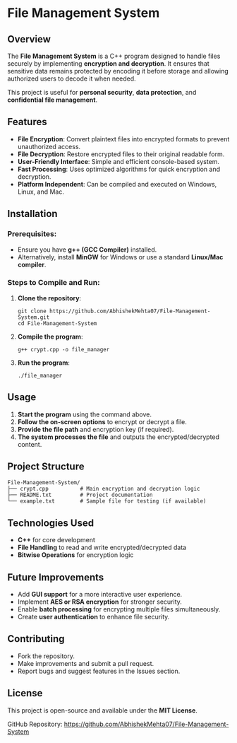 File Management System
======================

Overview
--------
The **File Management System** is a C++ program designed to handle files securely by implementing **encryption and decryption**. It ensures that sensitive data remains protected by encoding it before storage and allowing authorized users to decode it when needed. 

This project is useful for **personal security**, **data protection**, and **confidential file management**.

Features
--------
- **File Encryption**: Convert plaintext files into encrypted formats to prevent unauthorized access.
- **File Decryption**: Restore encrypted files to their original readable form.
- **User-Friendly Interface**: Simple and efficient console-based system.
- **Fast Processing**: Uses optimized algorithms for quick encryption and decryption.
- **Platform Independent**: Can be compiled and executed on Windows, Linux, and Mac.

Installation
------------
### Prerequisites:
- Ensure you have **g++ (GCC Compiler)** installed.
- Alternatively, install **MinGW** for Windows or use a standard **Linux/Mac compiler**.

### Steps to Compile and Run:
1. **Clone the repository**:
   ```
   git clone https://github.com/AbhishekMehta07/File-Management-System.git
   cd File-Management-System
   ```

2. **Compile the program**:
   ```
   g++ crypt.cpp -o file_manager
   ```

3. **Run the program**:
   ```
   ./file_manager
   ```

Usage
-----
1. **Start the program** using the command above.
2. **Follow the on-screen options** to encrypt or decrypt a file.
3. **Provide the file path** and encryption key (if required).
4. **The system processes the file** and outputs the encrypted/decrypted content.

Project Structure
-----------------
```
File-Management-System/
├── crypt.cpp          # Main encryption and decryption logic
├── README.txt         # Project documentation
└── example.txt        # Sample file for testing (if available)
```

Technologies Used
-----------------
- **C++** for core development
- **File Handling** to read and write encrypted/decrypted data
- **Bitwise Operations** for encryption logic

Future Improvements
-------------------
- Add **GUI support** for a more interactive user experience.
- Implement **AES or RSA encryption** for stronger security.
- Enable **batch processing** for encrypting multiple files simultaneously.
- Create **user authentication** to enhance file security.

Contributing
------------
- Fork the repository.
- Make improvements and submit a pull request.
- Report bugs and suggest features in the Issues section.

License
-------
This project is open-source and available under the **MIT License**.

GitHub Repository:
https://github.com/AbhishekMehta07/File-Management-System
